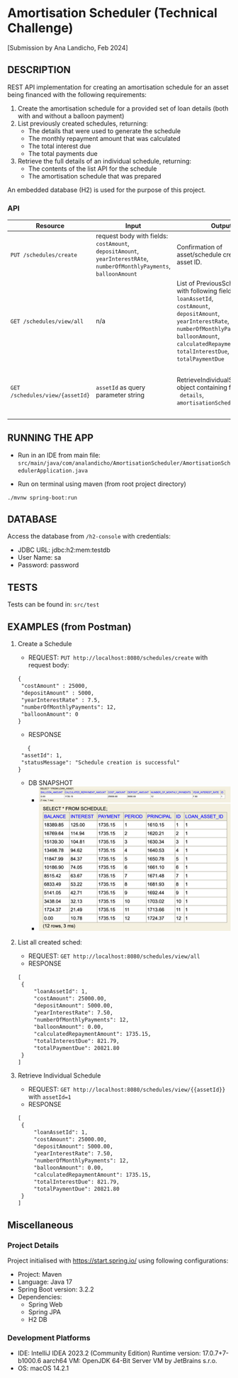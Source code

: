 # Amortisation Scheduler (Technical Challenge)
[Submission by Ana Landicho, Feb 2024]

## DESCRIPTION
REST API implementation for creating an amortisation schedule for an asset being financed with the following requirements:
1. Create the amortisation schedule for a provided set of loan details (both with and without a balloon payment)
2. List previously created schedules, returning:
   - The details that were used to generate the schedule
   - The monthly repayment amount that was calculated
   - The total interest due
   - The total payments due
3. Retrieve the full details of an individual schedule, returning:
   - The contents of the list API for the schedule
   - The amortisation schedule that was prepared

An embedded database (H2) is used for the purpose of this project.

### API

| Resource | Input                                                                                                                                          | Output                                                                                                                                                                                                                                                        | Desc                                                               |
|----------|------------------------------------------------------------------------------------------------------------------------------------------------|---------------------------------------------------------------------------------------------------------------------------------------------------------------------------------------------------------------------------------------------------------------|--------------------------------------------------------------------|
| `PUT /schedules/create`  | request body with fields:<br/> `costAmount`,<br/> `depositAmount`,<br/> `yearInterestRAte`,<br/>`numberOfMonthlyPayments`,<br/>`balloonAmount` | Confirmation of asset/schedule creation with asset ID.                                                                                                                                                                                                        | Create an amortisation schedule given loan details / amounts       |
| `GET /schedules/view/all` | n/a                                                                                                                                            | List of PreviousSchedulesDto with following fields: <br/>`loanAssetId`, <br/>`costAmount`, <br/>`depositAmount`,<br/> `yearInterestRate`, `numberOfMonthlyPayments`, `balloonAmount`, `calculatedRepaymentAmount`, `totalInterestDue`, <br/>`totalPaymentDue` | List all previously created schedules from database                |
| `GET /schedules/view/{assetId}` | `assetId` as query parameter string                                                                                                            | RetrieveIndividualScheduleDto object containing fields:<br/> ` details`,<br/>`amortisationSchedule`                                                                                                                                                           | Retrieve an individual asset details with its associated schedules |


## RUNNING THE APP
- Run in an IDE from main file:
`src/main/java/com/analandicho/AmortisationScheduler/AmortisationSchedulerApplication.java`

- Run on terminal using maven (from root project directory)
```shell
./mvnw spring-boot:run
```

## DATABASE
Access the database from `/h2-console` with credentials:
- JDBC URL: jdbc:h2:mem:testdb
- User Name: sa
- Password: password

## TESTS
Tests can be found in: `src/test`

## EXAMPLES (from Postman)
1. Create a Schedule 
    - REQUEST: `PUT http://localhost:8080/schedules/create` with request body:
   ```shell 
   {
    "costAmount" : 25000,
    "depositAmount" : 5000,
    "yearInterestRate" : 7.5,
    "numberOfMonthlyPayments": 12,
    "balloonAmount": 0
   }
   ```

    - RESPONSE
   ```shell
      {
    "assetId": 1,
    "statusMessage": "Schedule creation is successful"
   }
   ```
   
    - DB SNAPSHOT
      - ![img.png](src/main/resources/images/loanAssetTableImg.png)
      - ![img.png](src/main/resources/images/createdSchedImage.png)


2. List all created sched:
   - REQUEST: `GET http://localhost:8080/schedules/view/all`
   - RESPONSE
   ```shell
   [
    {
        "loanAssetId": 1,
        "costAmount": 25000.00,
        "depositAmount": 5000.00,
        "yearInterestRate": 7.50,
        "numberOfMonthlyPayments": 12,
        "balloonAmount": 0.00,
        "calculatedRepaymentAmount": 1735.15,
        "totalInterestDue": 821.79,
        "totalPaymentDue": 20821.80
    }
   ]
   ```
   
3. Retrieve Individual Schedule
   - REQUEST: `GET http://localhost:8080/schedules/view/{{assetId}}` with `assetId=1`
   - RESPONSE
   ```shell
   [
    {
        "loanAssetId": 1,
        "costAmount": 25000.00,
        "depositAmount": 5000.00,
        "yearInterestRate": 7.50,
        "numberOfMonthlyPayments": 12,
        "balloonAmount": 0.00,
        "calculatedRepaymentAmount": 1735.15,
        "totalInterestDue": 821.79,
        "totalPaymentDue": 20821.80
    }
   ]
   ```


## Miscellaneous

### Project Details

Project initialised with https://start.spring.io/ using following configurations:
- Project: Maven
- Language: Java 17 
- Spring Boot version: 3.2.2 
- Dependencies:
  - Spring Web 
  - Spring JPA 
  - H2 DB


### Development Platforms
- IDE: IntelliJ IDEA 2023.2 (Community Edition) Runtime version: 17.0.7+7-b1000.6 aarch64 VM: OpenJDK 64-Bit Server VM by JetBrains s.r.o.
- OS: macOS 14.2.1

